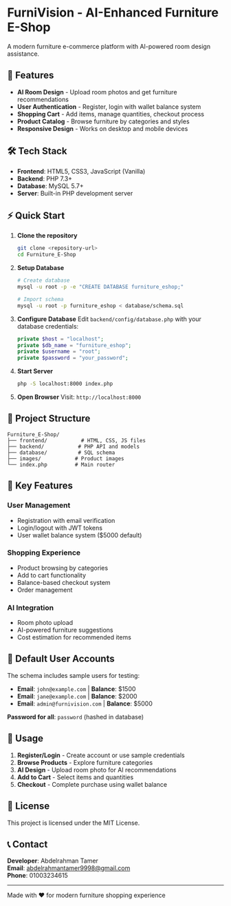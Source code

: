 # FurniVision - AI-Enhanced Furniture E-Shop

A modern furniture e-commerce platform with AI-powered room design assistance.

## 🚀 Features

- **AI Room Design** - Upload room photos and get furniture recommendations
- **User Authentication** - Register, login with wallet balance system
- **Shopping Cart** - Add items, manage quantities, checkout process
- **Product Catalog** - Browse furniture by categories and styles
- **Responsive Design** - Works on desktop and mobile devices

## 🛠️ Tech Stack

- **Frontend**: HTML5, CSS3, JavaScript (Vanilla)
- **Backend**: PHP 7.3+
- **Database**: MySQL 5.7+
- **Server**: Built-in PHP development server

## ⚡ Quick Start

1. **Clone the repository**
   ```bash
   git clone <repository-url>
   cd Furniture_E-Shop
   ```

2. **Setup Database**
   ```bash
   # Create database
   mysql -u root -p -e "CREATE DATABASE furniture_eshop;"
   
   # Import schema
   mysql -u root -p furniture_eshop < database/schema.sql
   ```

3. **Configure Database**
   Edit `backend/config/database.php` with your database credentials:
   ```php
   private $host = "localhost";
   private $db_name = "furniture_eshop";
   private $username = "root";
   private $password = "your_password";
   ```

4. **Start Server**
   ```bash
   php -S localhost:8000 index.php
   ```

5. **Open Browser**
   Visit: `http://localhost:8000`

## 📁 Project Structure

```
Furniture_E-Shop/
├── frontend/           # HTML, CSS, JS files
├── backend/           # PHP API and models
├── database/          # SQL schema
├── images/           # Product images
└── index.php         # Main router
```

## 🔧 Key Features

### User Management
- Registration with email verification
- Login/logout with JWT tokens
- User wallet balance system ($5000 default)

### Shopping Experience
- Product browsing by categories
- Add to cart functionality
- Balance-based checkout system
- Order management

### AI Integration
- Room photo upload
- AI-powered furniture suggestions
- Cost estimation for recommended items

## 🎯 Default User Accounts

The schema includes sample users for testing:
- **Email**: `john@example.com` | **Balance**: $1500
- **Email**: `jane@example.com` | **Balance**: $2000  
- **Email**: `admin@furnivision.com` | **Balance**: $5000

**Password for all**: `password` (hashed in database)

## 📱 Usage

1. **Register/Login** - Create account or use sample credentials
2. **Browse Products** - Explore furniture categories
3. **AI Design** - Upload room photo for AI recommendations
4. **Add to Cart** - Select items and quantities
5. **Checkout** - Complete purchase using wallet balance

## 📄 License

This project is licensed under the MIT License.

## 📞 Contact

**Developer**: Abdelrahman Tamer  
**Email**: abdelrahmantamer9998@gmail.com  
**Phone**: 01003234615

---

Made with ❤️ for modern furniture shopping experience
